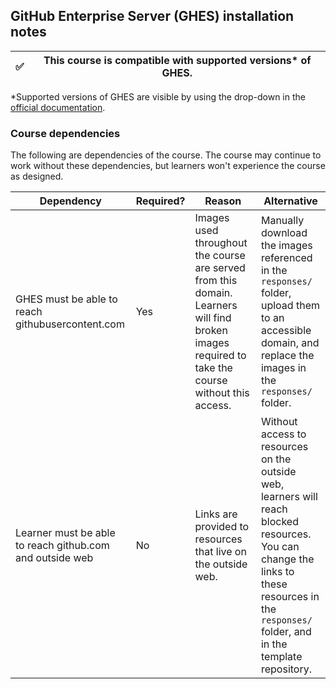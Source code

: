 ## GitHub Enterprise Server (GHES) installation notes

✅ | This course is compatible with supported versions* of GHES.
--- | ---

*Supported versions of GHES are visible by using the drop-down in the [official documentation](https://help.github.com/enterprise/).

### Course dependencies

The following are dependencies of the course. The course may continue to work without these dependencies, but learners won't experience the course as designed.

| Dependency                                                                                                               | Required? | Reason                                                                                                                                           | Alternative                                                                                                                                                                                    |
|--------------------------------------------------------------------------------------------------------------------------|-----------|--------------------------------------------------------------------------------------------------------------------------------------------------|------------------------------------------------------------------------------------------------------------------------------------------------------------------------------------------------|
| GHES must be able to reach githubusercontent.com                                                                         | Yes       | Images used throughout the course are served from this domain. Learners will find broken images required to take the course without this access. | Manually download the images referenced in the `responses/` folder, upload them to an accessible domain, and replace the images in the `responses/` folder.                                    |
| Learner must be able to reach github.com and outside web                                                                 | No        | Links are provided to resources that live on the outside web.                                                                                    | Without access to resources on the outside web, learners will reach blocked resources. You can change the links to these resources in the `responses/` folder, and in the template repository. |
